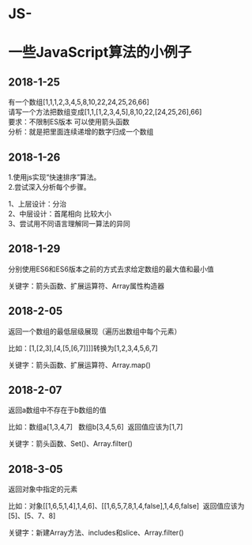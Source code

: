 # JS-
<h1>一些JavaScript算法的小例子</h1>

<h2>2018-1-25</h2>

有一个数组[1,1,1,2,3,4,5,8,10,22,24,25,26,66]</br>
请写一个方法把数组变成[1,1,[1,2,3,4,5],8,10,22,[24,25,26],66]</br>
要求：不限制ES版本 可以使用箭头函数</br>
分析：就是把里面连续递增的数字归成一个数组</br>

<h2>2018-1-26</h2>

1.使用js实现“快速排序”算法。</br>
2.尝试深入分析每个步骤。</br>

1、上层设计：分治</br>
2、中层设计：首尾相向 比较大小</br>
3、尝试用不同语言理解同一算法的异同</br>

<h2>2018-1-29</h2>

分别使用ES6和ES6版本之前的方式去求给定数组的最大值和最小值</br>

关键字：箭头函数、扩展运算符、Array属性构造器

<h2>2018-2-05</h2>

返回一个数组的最低层级展现（遍历出数组中每个元素）</br>

比如：[1,[2,3],[4,[5,[6,7]]]]转换为[1,2,3,4,5,6,7]

关键字：箭头函数、扩展运算符、Array.map()


<h2>2018-2-07</h2>

返回a数组中不存在于b数组的值</br>

比如：数组a[1,3,4,7]   数组b[3,4,5,6]  返回值应该为[1,7]

关键字：箭头函数、Set()、Array.filter()

<h2>2018-3-05</h2>

返回对象中指定的元素</br>

比如：对象[[1,6,5,1,4],1,4,6]、[[1,6,5,7,8,1,4,false],1,4,6,false]  返回值应该为[5]、[5、7、8]

关键字：新建Array方法、includes和slice、Array.filter()
